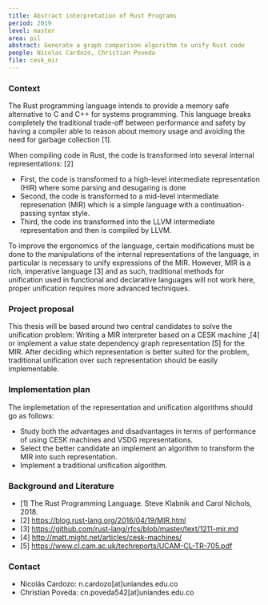 ```yaml
---
title: Abstract interpretation of Rust Programs
period: 2019
level: master
area: pil
abstract: Generate a graph comparison algorithm to unify Rust code
people: Nicolas Cardozo, Christian Poveda
file: cesk_mir
---
```


### Context
The Rust programming language intends to provide a memory safe alternative to C and C++ for systems programming. This language breaks completely the traditional trade-off between performance and safety by having a compiler able to reason about memory usage and avoiding the need for garbage collection [1].

When compiling code in Rust, the code is transformed into several internal representations: [2]
- First, the code is transformed to a high-level intermediate representation (HIR) where some parsing and desugaring is done
- Second, the code is transformed to a mid-level intermediate represenation (MIR) which is a simple language with a continuation-passing syntax style.
- Third, the code ins transformed into the LLVM intermediate representation and then is compiled by LLVM.

To improve the ergonomics of the language, certain modifications must be done to the manipulations of the internal representations of the language, in particular is necessary to unify expressions of the MIR. However, MIR is a rich, imperative language [3] and as such, traditional methods for unification used in functional and declarative languages will not work here, proper unification requires more advanced techniques.

### Project proposal
This thesis will be based around two central candidates to solve the unification problem: Writing a MIR interpreter based on a CESK machine ,[4] or implement a value state dependency graph representation [5] for the MIR. After deciding which representation is better suited for the problem, traditional unification over such representation should be easily implementable. 

### Implementation plan
The implemetation of the representation and unification algorithms should go as follows:
- Study both the advantages and disadvantages in terms of performance of using CESK machines and VSDG representations.
- Select the better candidate an implement an algorithm to transform the MIR into such representation.
- Implement a traditional unification algorithm.

### Background and Literature
- [1] The Rust Programming Language. Steve Klabnik and Carol Nichols, 2018.
- [2] https://blog.rust-lang.org/2016/04/19/MIR.html
- [3] https://github.com/rust-lang/rfcs/blob/master/text/1211-mir.md
- [4] http://matt.might.net/articles/cesk-machines/
- [5] https://www.cl.cam.ac.uk/techreports/UCAM-CL-TR-705.pdf

### Contact 
- Nicolás Cardozo: n.cardozo\[at\]uniandes.edu.co
- Christian Poveda: cn.poveda542\[at\]uniandes.edu.co

